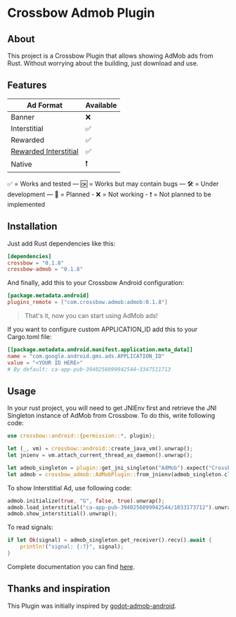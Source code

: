 # Crossbow Admob Plugin

## About

This project is a Crossbow Plugin that allows showing AdMob ads from Rust. Without worrying about the building, just download and use.

## Features

| Ad Format | Available |
| ---- | ----------- |
| Banner | ❌ |
| Interstitial | ✅ |
| Rewarded | ✅ |
| [Rewarded Interstitial](https://support.google.com/admob/answer/9884467) | ✅ |
| Native | ❗ |

✅ = Works and tested — 🆗 = Works but may contain bugs — 🛠 = Under development — 📝 = Planned - ❌ = Not working - ❗ = Not planned to be implemented

## Installation

Just add Rust dependencies like this:

```toml
[dependencies]
crossbow = "0.1.8"
crossbow-admob = "0.1.8"
```

And finally, add this to your Crossbow Android configuration:

```toml
[package.metadata.android]
plugins_remote = ["com.crossbow.admob:admob:0.1.8"]
```

> That's it, now you can start using AdMob ads!

If you want to configure custom APPLICATION_ID add this to your Cargo.toml file:

```toml
[[package.metadata.android.manifest.application.meta_data]]
name = "com.google.android.gms.ads.APPLICATION_ID"
value = "<YOUR ID HERE>"
# By default: ca-app-pub-3940256099942544~3347511713
```

## Usage

In your rust project, you will need to get JNIEnv first and retrieve the JNI Singleton instance of AdMob from Crossbow. To do this, write following code:

```rust
use crossbow::android::{permission::*, plugin};

let (_, vm) = crossbow::android::create_java_vm().unwrap();
let jnienv = vm.attach_current_thread_as_daemon().unwrap();

let admob_singleton = plugin::get_jni_singleton("AdMob").expect("Crossbow Error: AdMob is not registered");
let admob = crossbow_admob::AdMobPlugin::from_jnienv(admob_singleton.clone(), jnienv).unwrap();
```

To show Interstitial Ad, use following code:

```rust
admob.initialize(true, "G", false, true).unwrap();
admob.load_interstitial("ca-app-pub-3940256099942544/1033173712").unwrap();
admob.show_interstitial().unwrap();
```

To read signals:

```rust
if let Ok(signal) = admob_singleton.get_receiver().recv().await {
    println!("signal: {:?}", signal);
}
```

Complete documentation you can find [here](https://docs.rs/crossbow-admob/).

## Thanks and inspiration

This Plugin was initially inspired by [godot-admob-android](https://github.com/Poing-Studios/godot-admob-android).
